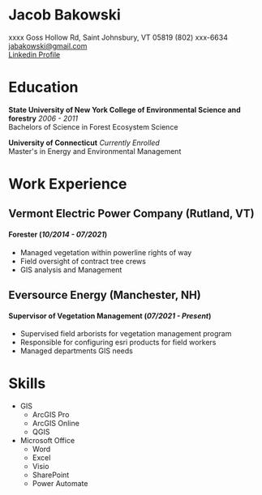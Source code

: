 # Jacob Bakowski
xxxx Goss Hollow Rd, Saint Johnsbury, VT 05819
(802) xxx-6634
jabakowski@gmail.com  
[Linkedin Profile](https://www.linkedin.com/in/jacob-bakowski-6b7ba340/)
# Education

**State University of New York College of Environmental Science and forestry**
_2006 - 2011_  
Bachelors of Science in Forest Ecosystem Science  

**University of Connecticut** _Currently Enrolled_  
Master's in Energy and Environmental Management

# Work Experience
## Vermont Electric Power Company (Rutland, VT)
#### Forester (_10/2014 - 07/2021_)
* Managed vegetation within powerline rights of way
* Field oversight of contract tree crews
* GIS analysis and Management

## Eversource Energy (Manchester, NH)
#### Supervisor of Vegetation Management (_07/2021 - Present_)
* Supervised field arborists for vegetation management program
* Responsible for configuring esri products for field workers
* Managed departments GIS needs

# Skills
* GIS
  * ArcGIS Pro
  * ArcGIS Online
  * QGIS
* Microsoft Office
  * Word
  * Excel
  * Visio
  * SharePoint
  * Power Automate
 
